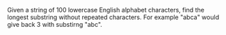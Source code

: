 Given a string of 100 lowercase English alphabet characters, find the longest substring without repeated characters.
For example "abca" would give back 3 with substirng "abc".
